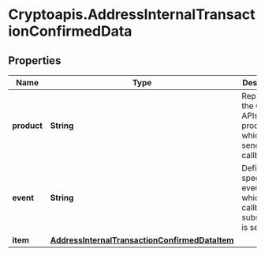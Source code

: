 # Cryptoapis.AddressInternalTransactionConfirmedData

## Properties

Name | Type | Description | Notes
------------ | ------------- | ------------- | -------------
**product** | **String** | Represents the Crypto APIs 2.0 product which sends the callback. | 
**event** | **String** | Defines the specific event, for which a callback subscription is set. | 
**item** | [**AddressInternalTransactionConfirmedDataItem**](AddressInternalTransactionConfirmedDataItem.md) |  | 


